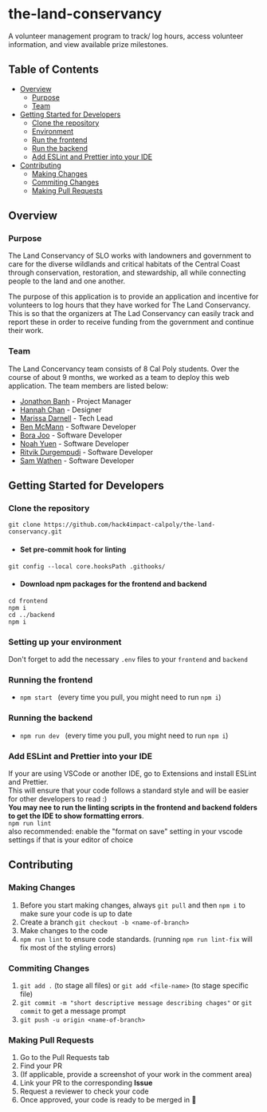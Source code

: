 # the-land-conservancy
A volunteer management program to track/ log hours, access volunteer information, and view available prize milestones.

## Table of Contents
- [Overview](#overview)
  - [Purpose](#purpose)
  - [Team](#team)
- [Getting Started for Developers](#getting-started-for-developers)
  - [Clone the repository](#clone-the-repository)
  - [Environment](#setting-up-your-environment)
  - [Run the frontend](#running-the-frontend)
  - [Run the backend](#running-the-backend)
  - [Add ESLint and Prettier into your IDE](#add-eslint-and-prettier-into-your-ide)
- [Contributing](#contributing)
  - [Making Changes](#making-changes)
  - [Commiting Changes](#commiting-changes)
  - [Making Pull Requests](#making-pull-requests)


## Overview

### Purpose
The Land Conservancy of SLO works with landowners and government to care for the diverse wildlands and critical habitats of the Central Coast through conservation, restoration, and stewardship, all while connecting people to the land and one another.  

The purpose of this application is to provide an application and incentive for volunteers to log hours that they have worked for The Land Conservancy. This is so that the organizers at The Lad Conservancy can easily track and report these in order to receive funding from the government and continue their work.

### Team
The Land Concervancy team consists of 8 Cal Poly students. Over the course of about 9 months, we worked as a team to deploy this web application. The team members are listed below: 

- [Jonathon Banh](https://www.linkedin.com/in/jonathon-banh-b2b2131b8/) - Project Manager
- [Hannah Chan](https://www.linkedin.com/in/hannahochan/) - Designer
- [Marissa Darnell](https://www.linkedin.com/in/marissa-leal-darnell/) - Tech Lead
- [Ben McMann](https://www.linkedin.com/in/benjamin-mcmann-33b2421b8/) - Software Developer
- [Bora Joo](https://www.linkedin.com/in/borajoo/) - Software Developer 
- [Noah Yuen](https://www.linkedin.com/in/noahyuen/) - Software Developer
- [Ritvik Durgempudi](https://www.linkedin.com/in/ritvik-durgempudi-a32aa2221/) - Software Developer
- [Sam Wathen](https://www.linkedin.com/in/sam-wathen127/) - Software Developer
  
## Getting Started for Developers  

### Clone the repository
``` git clone https://github.com/hack4impact-calpoly/the-land-conservancy.git ```  
  
- #### Set pre-commit hook for linting  
```git config --local core.hooksPath .githooks/```  
  
- #### Download npm packages for the frontend and backend  
```cd frontend```  
```npm i```  
```cd ../backend```  
```npm i```  

### Setting up your environment
Don't forget to add the necessary `.env` files to your `frontend` and `backend`

### Running the frontend
   -  ```npm start ``` (every time you pull, you might need to run ```npm i```)  

### Running the backend
   -  ```npm run dev ``` (every time you pull, you might need to run ```npm i```)


### Add ESLint and Prettier into your IDE  
If your are using VSCode or another IDE, go to Extensions and install ESLint and Prettier.  
This will ensure that your code follows a standard style and will be easier for other developers to read :)   
**You may nee to run the linting scripts in the frontend and backend folders to get the IDE to show formatting errors**.  
`npm run lint`  
also recommended: enable the "format on save" setting in your vscode settings if that is your editor of choice  


## Contributing 

### Making Changes
1. Before you start making changes, always ```git pull``` and then ```npm i``` to make sure your code is up to date 
2. Create a branch ```git checkout -b <name-of-branch>```
3. Make changes to the code 
4. ```npm run lint``` to ensure code standards. (running ```npm run lint-fix``` will fix most of the styling errors)

### Commiting Changes
1. ```git add .``` (to stage all files) or ```git add <file-name>``` (to stage specific file)
2. ```git commit -m "short descriptive message describing chages"``` or ```git commit``` to get a message prompt
3. ```git push -u origin <name-of-branch>```

### Making Pull Requests
1. Go to the Pull Requests tab
2. Find your PR
3. (If applicable, provide a screenshot of your work in the comment area)
4. Link your PR to the corresponding **Issue**  
5. Request a reviewer to check your code
6. Once approved, your code is ready to be merged in 🎉


